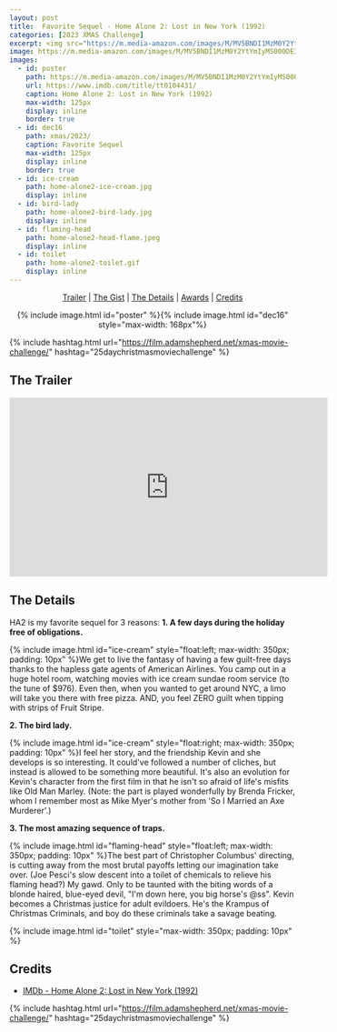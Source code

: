 ```yaml
---
layout: post
title:  Favorite Sequel - Home Alone 2: Lost in New York (1992)
categories: [2023 XMAS Challenge]
excerpt: <img src="https://m.media-amazon.com/images/M/MV5BNDI1MzM0Y2YtYmIyMS00ODE3LTlhZjEtZTUyNmEzMTNhZWU5XkEyXkFqcGdeQXVyMTQxNzMzNDI@._V1_QL75_UX380_CR0,0,380,562_.jpg" width="125px"/>
image: https://m.media-amazon.com/images/M/MV5BNDI1MzM0Y2YtYmIyMS00ODE3LTlhZjEtZTUyNmEzMTNhZWU5XkEyXkFqcGdeQXVyMTQxNzMzNDI@._V1_QL75_UX380_CR0,0,380,562_.jpg
images:
  - id: poster
    path: https://m.media-amazon.com/images/M/MV5BNDI1MzM0Y2YtYmIyMS00ODE3LTlhZjEtZTUyNmEzMTNhZWU5XkEyXkFqcGdeQXVyMTQxNzMzNDI@._V1_QL75_UX380_CR0,0,380,562_.jpg
    url: https://www.imdb.com/title/tt0104431/
    caption: Home Alone 2: Lost in New York (1992)
    max-width: 125px
    display: inline
    border: true
  - id: dec16
    path: xmas/2023/
    caption: Favorite Sequel
    max-width: 125px
    display: inline
    border: true
  - id: ice-cream
    path: home-alone2-ice-cream.jpg   
    display: inline
  - id: bird-lady
    path: home-alone2-bird-lady.jpg
    display: inline
  - id: flaming-head
    path: home-alone2-head-flame.jpeg 
    display: inline
  - id: toilet
    path: home-alone2-toilet.gif
    display: inline
---
```


<div style="text-align: center">
  <p><a href="#the-trailer">Trailer</a> | <a href="#the-gist">The Gist</a> | <a href="#the-details">The Details</a> | <a href="#awards">Awards</a> | <a href="#credits">Credits</a></p>
  <p>{% include image.html id="poster" %}{% include image.html id="dec16" style="max-width: 168px"%}</p>
</div>

{% include hashtag.html url="https://film.adamshepherd.net/xmas-movie-challenge/" hashtag="25daychristmasmoviechallenge" %}

## The Trailer 

<div style="text-align: center">
  <iframe width="560" height="315" src="https://www.youtube.com/embed/5h9VDUNtoto?si=LoEEGioDFvo5XZK4" title="YouTube video player" frameborder="0" allow="accelerometer; autoplay; clipboard-write; encrypted-media; gyroscope; picture-in-picture; web-share" allowfullscreen></iframe>
</div>


## The Details

HA2 is my favorite sequel for 3 reasons:
**1. A few days during the holiday free of obligations.**

{% include image.html id="ice-cream" style="float:left; max-width: 350px; padding: 10px" %}We get to live the fantasy of having a few guilt-free days thanks to the hapless gate agents of American Airlines. You camp out in a huge hotel room, watching movies with ice cream sundae room service (to the tune of $976). Even then, when you wanted to get around NYC, a limo will take you there with free pizza. AND, you feel ZERO guilt when tipping with strips of Fruit Stripe. 

**2. The bird lady.**

{% include image.html id="ice-cream" style="float:right; max-width: 350px; padding: 10px" %}I feel her story, and the friendship Kevin and she develops is so interesting. It could've followed a number of cliches, but instead is allowed to be something more beautiful.  It's also an evolution for Kevin's character from the first film in that he isn't so afraid of life's misfits like Old Man Marley. (Note: the part is played wonderfully by Brenda Fricker, whom I remember most as Mike Myer's mother from 'So I Married an Axe Murderer'.)

**3. The most amazing sequence of traps.**

{% include image.html id="flaming-head" style="float:left; max-width: 350px; padding: 10px" %}The best part of Christopher Columbus' directing, is cutting away from the most brutal payoffs letting our imagination take over. (Joe Pesci's slow descent into a toilet of chemicals to relieve his flaming head?) My gawd. Only to be taunted with the biting words of a blonde haired, blue-eyed devil, "I'm down here, you big horse's @ss". Kevin becomes a Christmas justice for adult evildoers. He's the Krampus of Christmas Criminals, and boy do these criminals take a savage beating.

{% include image.html id="toilet" style="max-width: 350px; padding: 10px" %}

## Credits

* [IMDb - Home Alone 2: Lost in New York (1992)](https://www.imdb.com/title/tt0104431/)


{% include hashtag.html url="https://film.adamshepherd.net/xmas-movie-challenge/" hashtag="25daychristmasmoviechallenge" %}

<p>&nbsp;</p>
